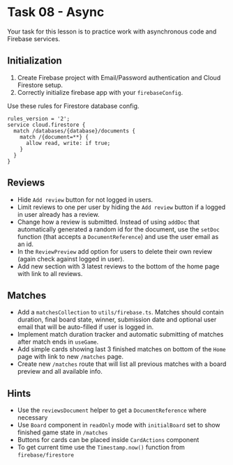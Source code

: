 # Task 08 - Async

Your task for this lesson is to practice work with asynchronous code and Firebase services.

## Initialization

1. Create Firebase project with Email/Password authentication and Cloud Firestore setup.
1. Correctly initialize firebase app with your `firebaseConfig`.

Use these rules for Firestore database config.

```
rules_version = '2';
service cloud.firestore {
  match /databases/{database}/documents {
    match /{document=**} {
      allow read, write: if true;
    }
  }
}
```

## Reviews

- Hide `Add review` button for not logged in users.
- Limit reviews to one per user by hiding the `Add review` button if a logged in user already has a review.
- Change how a review is submitted. Instead of using `addDoc` that automatically generated a random id for the document, use the `setDoc` function (that accepts a `DocumentReference`) and use the user email as an id.
- In the `ReviewPreview` add option for users to delete their own review (again check against logged in user).
- Add new section with 3 latest reviews to the bottom of the home page with link to all reviews.

## Matches

- Add a `matchesCollection` to `utils/firebase.ts`. Matches should contain duration, final board state, winner, submission date and optional user email that will be auto-filled if user is logged in.
- Implement match duration tracker and automatic submitting of matches after match ends in `useGame`.
- Add simple cards showing last 3 finished matches on bottom of the `Home` page with link to new `/matches` page.
- Create new `/matches` route that will list all previous matches with a board preview and all available info.

## Hints

- Use the `reviewsDocument` helper to get a `DocumentReference` where necessary
- Use `Board` component in `readOnly` mode with `initialBoard` set to show finished game state in `/matches`
- Buttons for cards can be placed inside `CardActions` component
- To get current time use the `Timestamp.now()` function from `firebase/firestore`
